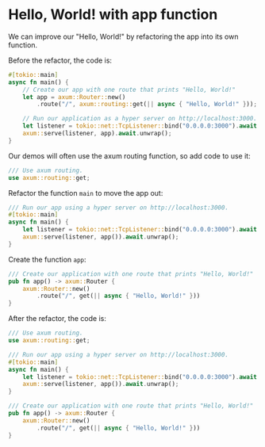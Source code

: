 # Hello, World! with app function

We can improve our "Hello, World!" by refactoring the app into its own function.

Before the refactor, the code is:

```rust
#[tokio::main]
async fn main() {
    // Create our app with one route that prints "Hello, World!"
    let app = axum::Router::new()
        .route("/", axum::routing::get(|| async { "Hello, World!" }));

    // Run our application as a hyper server on http://localhost:3000.
    let listener = tokio::net::TcpListener::bind("0.0.0.0:3000").await.unwrap();
    axum::serve(listener, app).await.unwrap();
}
```

Our demos will often use the axum routing function, so add code to use it:

```rust
/// Use axum routing.
use axum::routing::get;
```

Refactor the function `main` to move the app out:

```rust
/// Run our app using a hyper server on http://localhost:3000.
#[tokio::main]
async fn main() {
    let listener = tokio::net::TcpListener::bind("0.0.0.0:3000").await.unwrap();
    axum::serve(listener, app()).await.unwrap();
}
```

Create the function `app`:

```rust
/// Create our application with one route that prints "Hello, World!"
pub fn app() -> axum::Router {
    axum::Router::new()
        .route("/", get(|| async { "Hello, World!" }))
}
```

After the refactor, the code is:

```rust
/// Use axum routing.
use axum::routing::get;

/// Run our app using a hyper server on http://localhost:3000.
#[tokio::main]
async fn main() {
    let listener = tokio::net::TcpListener::bind("0.0.0.0:3000").await.unwrap();
    axum::serve(listener, app()).await.unwrap();
}

/// Create our application with one route that prints "Hello, World!"
pub fn app() -> axum::Router {
    axum::Router::new()
        .route("/", get(|| async { "Hello, World!" }))
}
```
